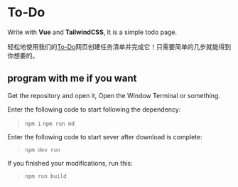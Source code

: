 # To-Do
Write with **Vue** and **TailwindCSS**, It is a simple todo page.

轻松地使用我们的[To-Do](https://bre97-web.github.io/To-Do/)网页创建任务清单并完成它！只需要简单的几步就能得到你想要的。

## program with me if you want
Get the repository and open it, Open the Window Terminal or something.

Enter the following code to start following the dependency:
> `npm i`
> `npm run md`


Enter the following code to start sever after download is complete:
> `npm dev run`

If you finished your modifications, run this:
> `npm run build`